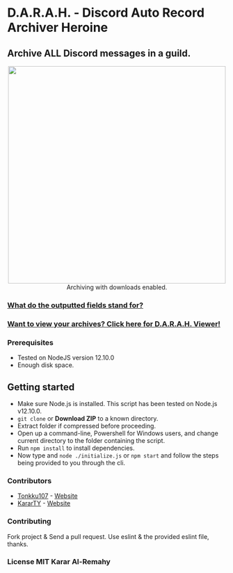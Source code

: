 # D.A.R.A.H. - Discord Auto Record Archiver Heroine
## Archive ALL Discord messages in a guild.

<p align="center">
  <img height="500" src="https://i.imgur.com/UssJXME.png">
  <br>Archiving with downloads enabled.
</p>

### [What do the outputted fields stand for?](/fields.md)

### [Want to view your archives? Click here for D.A.R.A.H. Viewer!](https://github.com/kararty/darah-viewer)

### Prerequisites
  * Tested on NodeJS version 12.10.0
  * Enough disk space.

## Getting started
  * Make sure Node.js is installed. This script has been tested on Node.js v12.10.0.
  * `git clone` or **Download ZIP** to a known directory.
  * Extract folder if compressed before proceeding.
  * Open up a command-line, Powershell for Windows users, and change current directory to the folder containing the script.
  * Run `npm install` to install dependencies.
  * Now type and `node ./initialize.js` or `npm start` and follow the steps being provided to you through the cli.

### Contributors
  * [Tonkku107](https://github.com/tonkku107/) - [Website](https://tonkku.me/)
  * [KararTY](https://github.com/kararty/) - [Website](https://alremahy.com/biz/projects/darah)

### Contributing
Fork project & Send a pull request. Use eslint & the provided eslint file, thanks.

### License MIT Karar Al-Remahy
